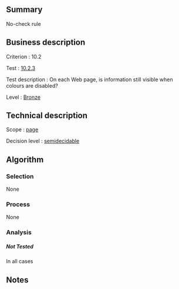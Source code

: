 ## Summary

No-check rule

## Business description

Criterion : 10.2

Test :
[10.2.3](http://www.accessiweb.org/index.php/accessiweb-22-english-version.html#test-10-2-3)

Test description : On each Web page, is information still visible when
colours are disabled?

Level : [Bronze](/en/category/rules-design/accessiweb-11/level/bronze)

## Technical description

Scope : [page](/en/category/rules-design/accessiweb-11/scope/page)

Decision level :
[semidecidable](/en/category/rules-design/accessiweb-11/decision-level/semidecidable)

## Algorithm

### Selection

None

### Process

None

### Analysis

##### Not Tested

In all cases

## Notes


